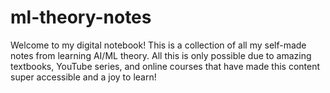 # ml-theory-notes

Welcome to my digital notebook! This is a collection of all my self-made notes from learning AI/ML theory. All this is only possible due to amazing textbooks, YouTube series, and online courses that have made this content super accessible and a joy to learn! 

